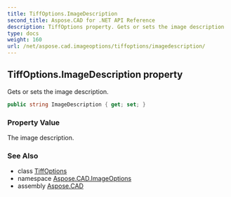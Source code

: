 ```yaml
---
title: TiffOptions.ImageDescription
second_title: Aspose.CAD for .NET API Reference
description: TiffOptions property. Gets or sets the image description
type: docs
weight: 160
url: /net/aspose.cad.imageoptions/tiffoptions/imagedescription/
---
```

## TiffOptions.ImageDescription property

Gets or sets the image description.

```csharp
public string ImageDescription { get; set; }
```

### Property Value

The image description.

### See Also

* class [TiffOptions](../)
* namespace [Aspose.CAD.ImageOptions](../../../aspose.cad.imageoptions/)
* assembly [Aspose.CAD](../../../)



